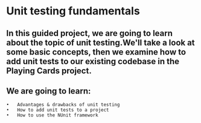 # Unit testing fundamentals
## In this guided project, we are going to learn about the topic of unit testing.We'll take a look at some basic concepts, then we examine how to add unit tests to our existing codebase in the Playing Cards project.


## We are going to learn:
    •	Advantages & drawbacks of unit testing
    •	How to add unit tests to a project
    •	How to use the NUnit framework

